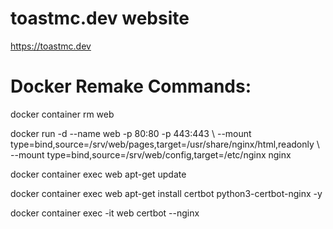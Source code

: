 # toastmc.dev website
https://toastmc.dev

# Docker Remake Commands:

docker container rm web    
        
docker run -d --name web -p 80:80 -p 443:443
\ --mount type=bind,source=/srv/web/pages,target=/usr/share/nginx/html,readonly 
\ --mount type=bind,source=/srv/web/config,target=/etc/nginx nginx  
          
docker container exec web apt-get update                
                           
docker container exec web apt-get install certbot python3-certbot-nginx -y     
        
docker container exec -it web certbot --nginx         
